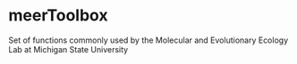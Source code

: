 # meerToolbox
Set of functions commonly used by the Molecular and Evolutionary Ecology Lab at Michigan State University

